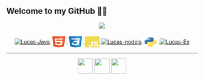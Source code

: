 ## Welcome to my GitHub 🐱‍👤

<div align="center">
  
  <a href="https://github.com/LucasMoragas">
  <!--  
  <img height="180em" src="https://github-readme-stats.vercel.app/api?username=LucasMoragas&show_icons=true&theme=merko&include_all_commits=true&count_private=true"/>
  -->
  <img height="180em" src="https://github-readme-stats.vercel.app/api/top-langs/?username=LucasMoragas&layout=compact&langs_count=7&theme=merko"/>
</div>

<div style="display: inline_block" align="center"><br>
  <img align="center" alt="Lucas-Java" height="30" width="40" src="https://cdn.jsdelivr.net/gh/devicons/devicon/icons/java/java-original.svg">
  <img align="center" alt="Lucas-HTML" height="30" width="40" src="https://raw.githubusercontent.com/devicons/devicon/master/icons/html5/html5-original.svg">
  <img align="center" alt="Lucas-CSS" height="30" width="40" src="https://raw.githubusercontent.com/devicons/devicon/master/icons/css3/css3-original.svg">
  <img align="center" alt="Lucas-Js" height="30" width="40" src="https://raw.githubusercontent.com/devicons/devicon/master/icons/javascript/javascript-plain.svg">
  <img align="center" alt="Lucas-nodejs" height="50" width="40" src="https://cdn.jsdelivr.net/gh/devicons/devicon/icons/nodejs/nodejs-original.svg">
  <img align="center" alt="Lucas-Js" height="30" width="40" src="https://raw.githubusercontent.com/devicons/devicon/master/icons/python/python-original.svg">
  <img align="center" alt="Lucas-Ex" height="30" width="40" src="https://cdn.jsdelivr.net/gh/devicons/devicon/icons/express/express-original.svg">
</div>

<hr> 
 
<div align="center"> 
  <a href="https://www.linkedin.com/in/lucas-moragas-melo-oliveira-6a0050209/"> <img align="center" height="40" width="40" src="https://cdn.jsdelivr.net/gh/devicons/devicon/icons/linkedin/linkedin-original.svg"></a>
  <a href="moragaslucas08@gmail.com" target="_blank"><img align="center" height="40" width="40" src="https://cdn-icons-png.flaticon.com/512/281/281769.png"></a>
  <a href = "https://instagram.com/lucasmoragas"><img align="center" height="40" width="40" src="https://cdn-icons-png.flaticon.com/512/174/174855.png"></a>
</div>

<!--
**LucasMoragas/LucasMoragas** is a ✨ _special_ ✨ repository because its `README.md` (this file) appears on your GitHub profile.

Here are some ideas to get you started:

- 🔭 I’m currently working on ...
- 🌱 I’m currently learning ...
- 👯 I’m looking to collaborate on ...
- 🤔 I’m looking for help with ...
- 💬 Ask me about ...
- 📫 How to reach me: ...
- 😄 Pronouns: ...
- ⚡ Fun fact: ...
-->
